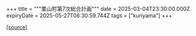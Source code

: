 +++
title = """栗山町第7次総合計画"""
date = 2025-03-04T23:30:00.000Z
expiryDate = 2025-05-27T06:30:59.744Z
tags = ["kuriyama"]
+++


[[source]](https://www.town.kuriyama.hokkaido.jp/soshiki/31/21905.html)
